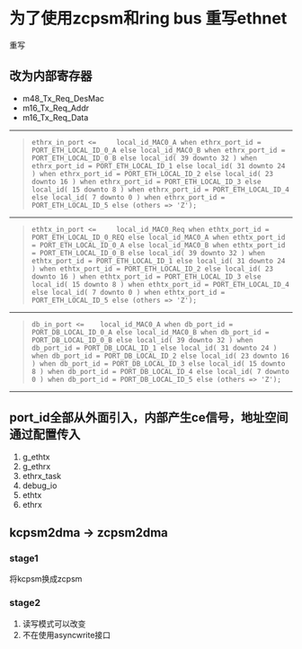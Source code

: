 # 为了使用zcpsm和ring bus 重写ethnet

重写

## 改为内部寄存器
- m48_Tx_Req_DesMac
- m16_Tx_Req_Addr
- m16_Tx_Req_Data



----------

> `ethrx_in_port <= 	local_id_MAC0_A when ethrx_port_id = PORT_ETH_LOCAL_ID_0_A else local_id_MAC0_B when ethrx_port_id = PORT_ETH_LOCAL_ID_0_B else local_id( 39 downto 32 ) when ethrx_port_id = PORT_ETH_LOCAL_ID_1 else local_id( 31 downto 24 ) when ethrx_port_id = PORT_ETH_LOCAL_ID_2 else local_id( 23 downto 16 ) when ethrx_port_id = PORT_ETH_LOCAL_ID_3 else local_id( 15 downto 8 ) when ethrx_port_id = PORT_ETH_LOCAL_ID_4 else local_id( 7 downto 0 ) when ethrx_port_id = PORT_ETH_LOCAL_ID_5 else (others => 'Z');`	

----------
> `ethtx_in_port <= 	local_id_MAC0_Req when ethtx_port_id = PORT_ETH_LOCAL_ID_0_REQ else
						local_id_MAC0_A when ethtx_port_id = PORT_ETH_LOCAL_ID_0_A else
						local_id_MAC0_B when ethtx_port_id = PORT_ETH_LOCAL_ID_0_B else
						local_id( 39 downto 32 ) when ethtx_port_id = PORT_ETH_LOCAL_ID_1 else
						local_id( 31 downto 24 ) when ethtx_port_id = PORT_ETH_LOCAL_ID_2 else
						local_id( 23 downto 16 ) when ethtx_port_id = PORT_ETH_LOCAL_ID_3 else
						local_id( 15 downto 8 ) when ethtx_port_id = PORT_ETH_LOCAL_ID_4 else
						local_id( 7 downto 0 ) when ethtx_port_id = PORT_ETH_LOCAL_ID_5 else
						(others => 'Z');`

----------
> `db_in_port <= 	local_id_MAC0_A when db_port_id = PORT_DB_LOCAL_ID_0_A else
					local_id_MAC0_B when db_port_id = PORT_DB_LOCAL_ID_0_B else
					local_id( 39 downto 32 ) when db_port_id = PORT_DB_LOCAL_ID_1 else
					local_id( 31 downto 24 ) when db_port_id = PORT_DB_LOCAL_ID_2 else
					local_id( 23 downto 16 ) when db_port_id = PORT_DB_LOCAL_ID_3 else
					local_id( 15 downto 8 ) when db_port_id = PORT_DB_LOCAL_ID_4 else
					local_id( 7 downto 0 ) when db_port_id = PORT_DB_LOCAL_ID_5 else
					(others => 'Z');`

----------


## port_id全部从外面引入，内部产生ce信号，地址空间通过配置传入
1. g_ethtx 
2. g_ethrx 
3. ethrx_task
4. debug_io
5. ethtx
6. ethrx

## kcpsm2dma -> zcpsm2dma
### stage1
将kcpsm换成zcpsm

### stage2
1. 读写模式可以改变
2. 不在使用asyncwrite接口




